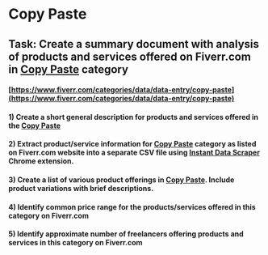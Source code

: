 # Copy Paste
## Task: Create a summary document with analysis of products and services offered on Fiverr.com in [Copy Paste](https://www.fiverr.com/categories/data/data-entry/copy-paste) category
#### [https://www.fiverr.com/categories/data/data-entry/copy-paste](https://www.fiverr.com/categories/data/data-entry/copy-paste)
#### 1) Create a short general description for products and services offered in the [Copy Paste](https://www.fiverr.com/categories/data/data-entry/copy-paste)
#### 2) Extract product/service information for [Copy Paste](https://www.fiverr.com/categories/data/data-entry/copy-paste) category as listed on Fiverr.com website into a separate CSV file using [Instant Data Scraper](https://chrome.google.com/webstore/detail/instant-data-scraper/ofaokhiedipichpaobibbnahnkdoiiah) Chrome extension.
#### 3) Create a list of various product offerings in [Copy Paste](https://www.fiverr.com/categories/data/data-entry/copy-paste). Include product variations with brief descriptions.
#### 4) Identify common price range for the products/services offered in this category on Fiverr.com
#### 5) Identify approximate number of freelancers offering products and services in this category on Fiverr.com
